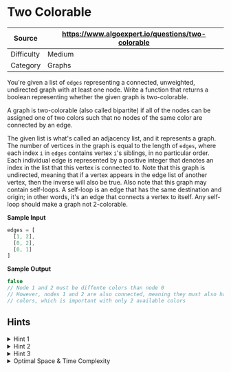 # Two Colorable

| Source | https://www.algoexpert.io/questions/two-colorable |
|---|---|
| Difficulty | Medium |
| Category | Graphs |

You're given a list of `edges` representing a connected,
unweighted, undirected graph with at least one node. Write a function that
returns a boolean representing whether the given graph is two-colorable.

A graph is two-colorable (also called bipartite) if all of the nodes can
be assigned one of two colors such that no nodes of the same color are
connected by an edge.

The given list is what's called an adjacency list, and it represents a graph.
The number of vertices in the graph is equal to the length of
`edges`, where each index `i` in
`edges` contains vertex `i`'s siblings, in no
particular order. Each individual edge is represented by a positive integer
that denotes an index in the list that this vertex is connected to. Note that
this graph is undirected, meaning that if a vertex appears in the edge list
of another vertex, then the inverse will also be true.
Also note that this graph may contain self-loops. A self-loop is an edge that
has the same destination and origin; in other words, it's an edge that
connects a vertex to itself. Any self-loop should make a graph not
2-colorable.

**Sample Input**
```ts
edges = [
  [1, 2],
  [0, 2],
  [0, 1]
]
```

**Sample Output**
```ts
false
// Node 1 and 2 must be diffente colors than node 0
// However, nodes 1 and 2 are also connected, meaning they must also have diffent
// colors, which is important with only 2 available colors
```

## Hints

<details>
<summary>Hint 1</summary>
...
</details>

<details>
<summary>Hint 2</summary>
...
</details>

<details>
<summary>Hint 3</summary>
...
</details>

<details>
<summary>Optimal Space &amp; Time Complexity</summary>
O(??) time | O(??) space - where ?? is ...
</details>
